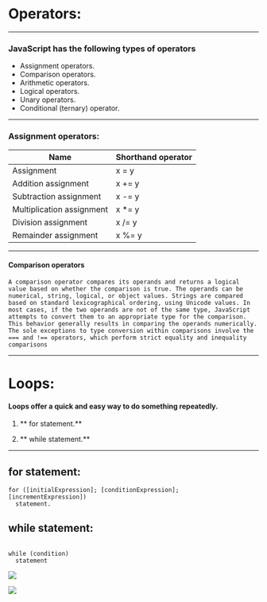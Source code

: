 
# Operators:
___

 ### JavaScript has the following types of operators
- Assignment operators.
- Comparison operators.
- Arithmetic operators.
- Logical operators.
- Unary operators.
-  Conditional (ternary) operator.
___
### Assignment operators:

| Name |Shorthand operator |
| ----------- | ----------- |
| Assignment | x = y |
| Addition assignment | 	x += y |
|Subtraction assignment | x -= y |
|Multiplication assignment | x *= y |
|Division assignment | x /= y |
| Remainder assignment | x %= y |

___

#### Comparison operators

```
A comparison operator compares its operands and returns a logical value based on whether the comparison is true. The operands can be numerical, string, logical, or object values. Strings are compared based on standard lexicographical ordering, using Unicode values. In most cases, if the two operands are not of the same type, JavaScript attempts to convert them to an appropriate type for the comparison. This behavior generally results in comparing the operands numerically. The sole exceptions to type conversion within comparisons involve the === and !== operators, which perform strict equality and inequality comparisons
```
___

# Loops:
#### Loops offer a quick and easy way to do something repeatedly.

1. ** for statement.**

2. ** while statement.**
___
## for statement:

```
for ([initialExpression]; [conditionExpression]; [incrementExpression])
  statement.

```
## while statement:
```

while (condition)
  statement
```

![](https://media.geeksforgeeks.org/wp-content/uploads/20191118164726/While-Loop-GeeksforGeeks.jpg)

![](https://www.javascripttutorial.net/wp-content/uploads/2020/01/JavaScript-for-Loop.png)


